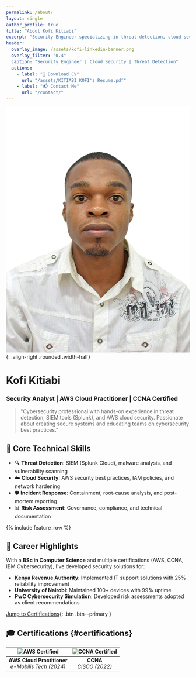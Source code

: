 ```yaml
---
permalink: /about/
layout: single
author_profile: true
title: "About Kofi Kitiabi"
excerpt: "Security Engineer specializing in threat detection, cloud security, and risk assessment."
header:
  overlay_image: /assets/kofi-linkedin-banner.png
  overlay_filter: "0.4"
  caption: "Security Engineer | Cloud Security | Threat Detection"
  actions:
    - label: "📄 Download CV"
      url: "/assets/KITIABI KOFI's Resume.pdf"
    - label: "📬 Contact Me"
      url: "/contact/"
---
```


![Kofi Kitiabi](/assets/DSC_0601.jpg){: .align-right .rounded .width-half}

# Kofi Kitiabi  
### Security Analyst | AWS Cloud Practitioner | CCNA Certified

> "Cybersecurity professional with hands-on experience in threat detection, SIEM tools (Splunk), and AWS cloud security. Passionate about creating secure systems and educating teams on cybersecurity best practices."

## 🧠 Core Technical Skills

- 🔍 **Threat Detection**: SIEM (Splunk Cloud), malware analysis, and vulnerability scanning  
- ☁️ **Cloud Security**: AWS security best practices, IAM policies, and network hardening  
- 🛡️ **Incident Response**: Containment, root-cause analysis, and post-mortem reporting  
- 📊 **Risk Assessment**: Governance, compliance, and technical documentation  

{% include feature_row %}

## 🧭 Career Highlights

With a **BSc in Computer Science** and multiple certifications (AWS, CCNA, IBM Cybersecurity), I've developed security solutions for:

- **Kenya Revenue Authority**: Implemented IT support solutions with 25% reliability improvement  
- **University of Nairobi**: Maintained 100+ devices with 99% uptime  
- **PwC Cybersecurity Simulation**: Developed risk assessments adopted as client recommendations  

[Jump to Certifications](#certifications){: .btn .btn--primary }

## 🎓 Certifications {#certifications}

| ![AWS Certified](/assets/aws-certified-cloud-practicioner.png) | ![CCNA Certified](/assets/images/badges/ccna.png) |
|:---------------------------------------------------------:|:------------------------------------------------:|
| **AWS Cloud Practitioner**<br>*e-Mobilis Tech (2024)*     | **CCNA**<br>*CISCO (2022)*                       |
